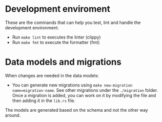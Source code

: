 # Development enviroment

These are the commands that can help you test, lint and handle the development environment.

- Run `make lint` to executes the linter (clippy)
- Run `make fmt` to execute the formatter (fmt)

# Data models and migrations

When changes are needed in the data models:

- You can generate new migrations using `make new-migration name=migration-name`. See other migrations under the `./migration` folder. Once a migration is added, you can work on it by modifying the file and then adding it in the `lib.rs` file.

The models are generated based on the schema and not the other way around.
